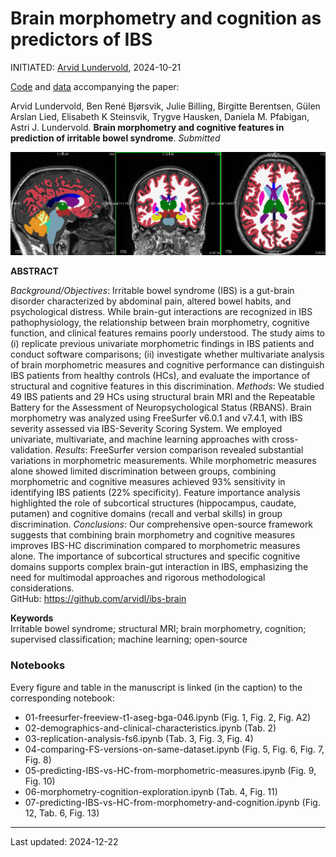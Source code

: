 # Brain morphometry and cognition as predictors of IBS

INITIATED: [Arvid Lundervold](https://www.uib.no/en/persons/Arvid.Lundervold), 2024-10-21

[Code](https://github.com/arvidl/ibs-brain/tree/main/notebooks) and [data](./data) accompanying the paper: <br>

Arvid Lundervold, Ben René Bjørsvik, Julie Billing, Birgitte Berentsen, Gülen Arslan Lied, Elisabeth K Steinsvik,  Trygve Hausken, Daniela M. Pfabigan, Astri J. Lundervold.
**Brain morphometry and cognitive features in prediction of irritable bowel syndrome**.
_Submitted_


![img](https://github.com/arvidl/ibs-brain/blob/main/figs/ASEG_Native_cross_in_Left_Thalamus_BGA_046.png)

**ABSTRACT** 

_Background/Objectives_: Irritable bowel syndrome (IBS) is a gut-brain disorder characterized by abdominal pain, altered bowel habits, and psychological distress. While brain-gut interactions are recognized in IBS pathophysiology, the relationship between brain morphometry, cognitive function, and clinical features remains poorly understood. The study aims to (i) replicate previous univariate morphometric findings in IBS patients and conduct software comparisons; (ii) investigate whether multivariate analysis of brain morphometric measures and cognitive performance can distinguish IBS patients from healthy controls (HCs), and evaluate the importance of structural and cognitive features in this discrimination. 
_Methods_: We studied 49 IBS patients and 29 HCs using structural brain MRI and the Repeatable Battery for the Assessment of Neuropsychological Status (RBANS). Brain morphometry was analyzed using FreeSurfer v6.0.1 and v7.4.1, with IBS severity assessed via IBS-Severity Scoring System. We employed univariate, multivariate, and machine learning approaches with cross-validation. 
_Results_: FreeSurfer version comparison revealed substantial variations in morphometric measurements. While morphometric measures alone showed limited discrimination between groups, combining morphometric and cognitive measures achieved 93% sensitivity in identifying IBS patients (22% specificity). Feature importance analysis highlighted the role of subcortical structures (hippocampus, caudate, putamen) and cognitive domains (recall and verbal skills) in group discrimination. 
_Conclusions_: Our comprehensive open-source framework suggests that combining brain morphometry and cognitive measures improves IBS-HC discrimination compared to morphometric measures alone. The importance of subcortical structures and specific cognitive domains supports complex brain-gut interaction in IBS, emphasizing the need for multimodal approaches and rigorous methodological considerations. <br>
GitHub: https://github.com/arvidl/ibs-brain 



**Keywords**<br>
Irritable bowel syndrome; structural MRI; brain morphometry, cognition; supervised classification; machine learning; open-source



### Notebooks

Every figure and table in the manuscript is linked (in the caption) to the corresponding notebook:

- 01-freesurfer-freeview-t1-aseg-bga-046.ipynb (Fig. 1, Fig. 2, Fig. A2)
- 02-demographics-and-clinical-characteristics.ipynb (Tab. 2)
- 03-replication-analysis-fs6.ipynb (Tab. 3, Fig. 3, Fig. 4)
- 04-comparing-FS-versions-on-same-dataset.ipynb (Fig. 5, Fig. 6, Fig. 7, Fig. 8)
- 05-predicting-IBS-vs-HC-from-morphometric-measures.ipynb (Fig. 9, Fig. 10)
- 06-morphometry-cognition-exploration.ipynb (Tab. 4, Fig. 11)
- 07-predicting-IBS-vs-HC-from-morphometry-and-cognition.ipynb (Fig. 12, Tab. 6, Fig. 13)
  
----
Last updated: 2024-12-22
